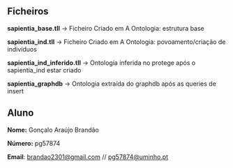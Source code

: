 ## Ficheiros
**sapientia_base.tll** -> Ficheiro Criado em A Ontologia: estrutura base

**sapientia_ind.tll** ->  Ficheiro Criado em  A Ontologia: povoamento/criação de indivíduos

**sapientia_ind_inferido.tll** -> Ontología inferida no protege após o sapientia_ind estar criado

**sapientia_graphdb** -> Ontologia extraída do graphdb após as queries de insert

## Aluno 

**Nome:** Gonçalo Araújo Brandão 

**Número:** pg57874 

**Email**: brandao2301@gmail.com  // pg57874@uminho.pt 

